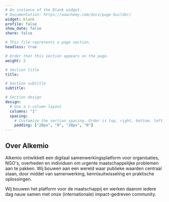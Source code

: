 ```yaml
---
# An instance of the Blank widget.
# Documentation: https://wowchemy.com/docs/page-builder/
widget: blank
profile: false
show_date: false
share: false

# This file represents a page section.
headless: true

# Order that this section appears on the page.
weight: 2

# Section title
title: 

# Section subtitle
subtitle: 

# Section design
design:
  # Use a 1-column layout
  columns: "1"
  spacing:
    # Customize the section spacing. Order is top, right, bottom, left.
    padding: ["20px", "0", "20px", "0"]
---
```

<h2 class="text-center"> Over Alkemio </h2>
Alkemio ontwikkelt een digitaal samenwerkingsplatform voor organisaties, NGO's, overheden en individuen om urgente maatschappelijke problemen aan te pakken. Wij bouwen aan een wereld waar publieke waarden centraal staan, door middel van samenwerking, kennisuitwisseling en praktische oplossingen.
 
Wij bouwen het platform voor de maatschappij en werken daarom iedere dag nauw samen met onze (internationale) impact-gedreven community.